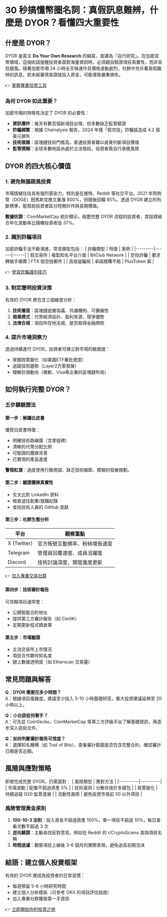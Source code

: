 # 30 秒搞懂幣圈名詞：真假訊息難辨，什麼是 DYOR？看懂四大重要性

## 什麼是 DYOR？

DYOR 是英文 **Do Your Own Research** 的縮寫，直譯為「自行研究」。在加密貨幣領域，這個術語提醒投資者面對海量資訊時，必須親自驗證項目真實性，而非盲目跟風。隨著加密市場 24 小時全天候運作且價格波動劇烈，社群中充斥著真假難辨的訊息。若未經審慎查證就投入資金，可能導致嚴重損失。

👉 [掌握專業投資工具](https://bit.ly/okx_welcome)

### 為何 DYOR 如此重要？

加密市場的特殊性決定了 DYOR 的必要性：
- **資訊爆炸**：每天有數百個新項目出現，但多數缺乏監管驗證
- **詐騙頻繁**：根據 Chainalysis 報告，2024 年僅「假空投」詐騙就造成 4.2 億美元損失
- **技術複雜**：區塊鏈技術門檻高，普通投資者難以直覺判斷項目價值
- **監管模糊**：全球多數地區尚處於立法階段，投資者需自行承擔風險

## DYOR 的四大核心價值

### 1. 避免無腦跟風投資
市場情緒往往具有強烈感染力，特別是在推特、Reddit 等社交平台。2021 年狗狗幣（DOGE）因馬斯克推文暴漲 800%，但隨後回檔 85%。透過 DYOR 建立的判斷標準，能幫助投資者區分短期炒作與長期價值。

**數據佐證**：CoinMarketCap 統計顯示，經歷完整 DYOR 流程的投資者，其投資組合年化波動率比隨機投資者低 37%。

### 2. 識別詐騙項目
加密詐騙手法不斷演進，常見類型包括：
| 詐騙類型 | 特徵 | 案例 |
|---------|------|------|
| 假交易所 | 複製知名平台介面 | BitClub Network |
| 空投詐騙 | 要求轉帳手續費 | FTX 假空投郵件 |
| 高收益騙局 | 承諾穩賺不賠 | PlusToken 案 |

👉 [學習詐騙識別技巧](https://bit.ly/okx_welcome)

### 3. 制定聰明投資決策
有效的 DYOR 應包含三個維度分析：
1. **技術層面**：區塊鏈底層協議、共識機制、可擴展性
2. **商業模式**：代幣經濟設計、盈利來源、競爭優勢
3. **法律合規**：項目所在地法規、是否取得金融牌照

### 4. 提升市場洞察力
透過持續進行 DYOR，投資者可建立對市場的敏銳度：
- 掌握政策變化（如美國ETF審批進度）
- 追蹤技術趨勢（Layer2方案發展）
- 理解巨頭動向（微軟、Visa等企業的區塊鏈布局）

## 如何執行完整 DYOR？

### 五步驟驗證法

#### 第一步：解讀白皮書
優質白皮書特徵：
- 明確技術路線圖（含里程碑）
- 清晰的代幣分配比例
- 可驗證的團隊背景
- 已實現的產品進度

**警惕紅旗**：過度使用行銷用語、缺乏技術細節、模糊的發展規劃。

#### 第二步：驗證團隊真實性
- 交叉比對 LinkedIn 資料
- 檢查過往創業/就職紀錄
- 查找技術人員的 GitHub 貢獻

#### 第三步：社群生態分析
| 平台 | 觀察重點 |
|------|----------|
| X (Twitter) | 官方帳號互動頻率、粉絲增長速度 |
| Telegram | 管理員回覆速度、成員活躍度 |
| Discord | 技術討論深度、開發進度更新 |

👉 [加入專業交易社群](https://bit.ly/okx_welcome)

#### 第四步：技術審計報告
可信賴項目通常會：
- 公開智能合約地址
- 提供第三方審計報告（如 CertiK）
- 定期更新程式碼倉庫

#### 第五步：市場驗證
- 主流交易所上市情況
- 項目合作夥伴知名度
- 鏈上數據透明度（如 Etherscan 交易量）

## 常見問題與解答

**Q：DYOR 需要花多少時間？**  
A：根據項目複雜度，建議至少投入 5-10 小時基礎研究，重大投資建議延伸至 20 小時以上。

**Q：小白該從何著手？**  
A：可先從 CoinGecko、CoinMarketCap 等第三方評級平台了解基礎資訊，再逐步深入技術文件。

**Q：如何判斷審計報告可信度？**  
A：選擇知名機構（如 Trail of Bits）、查看審計範圍是否包含完整合約、確認審計日期是否近期。

## 風險與應對策略

即使完成完整 DYOR，仍需面對：
| 風險類型 | 應對方法 |
|----------|----------|
| 市場波動 | 配置不超過資產 5% |
| 技術漏洞 | 分散存放於多錢包 |
| 政策變化 | 持續追蹤 G20 監管進展 |
| 流動性風險 | 避免投資市值前 50 以外項目 |

### 風險管理黃金原則
1. **100-10-3 法則**：投入資金不超過資產 100%，單一項目不超過 10%，每日查看次數不超過 3 次
2. **逆向驗證**：主動尋找反對意見，例如在 Reddit 的 r/CryptoScams 查詢項目名稱
3. **時間過濾**：觀察項目上線後 3-6 個月的實際表現，避免追高初期泡沫

## 結語：建立個人投資框架

有效的 DYOR 應成為投資者的日常習慣：
- 每週預留 5-8 小時研究時間
- 建立個人分析模板（可參考 OKX 的項目評估指南）
- 加入專業社群獲取第一手資訊

👉 [立即開始你的投資之旅](https://bit.ly/okx_welcome)
